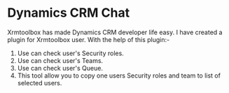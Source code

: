 # Dynamics CRM Chat
Xrmtoolbox has made Dynamics CRM developer life easy.
I have created a plugin for Xrmtoolbox user.
With the help of this plugin:-
1. Use can check user's Security roles.
2. Use can check user's Teams.
3. Use can check user's  Queue.
4. This tool allow you to copy one users Security roles and team to list of selected users.
 
